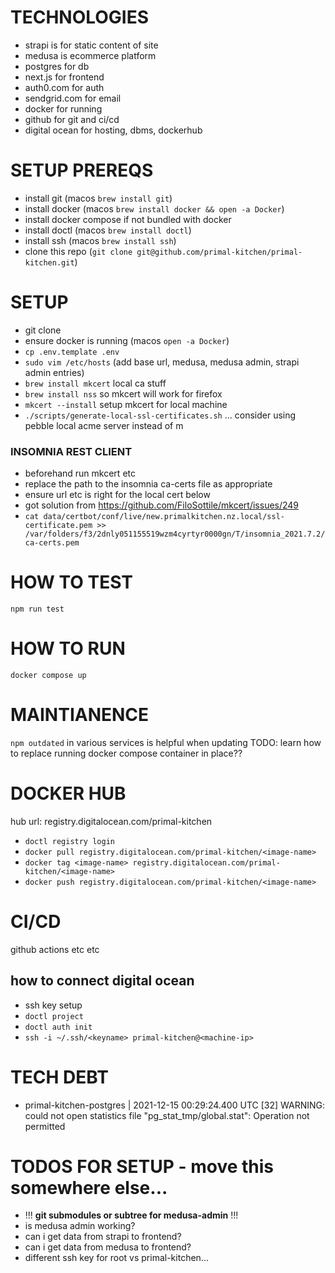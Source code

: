 # TECHNOLOGIES
- strapi is for static content of site
- medusa is ecommerce platform
- postgres for db
- next.js for frontend
- auth0.com for auth
- sendgrid.com for email
- docker for running
- github for git and ci/cd
- digital ocean for hosting, dbms, dockerhub

# SETUP PREREQS
- install git (macos `brew install git`)
- install docker (macos `brew install docker && open -a Docker`)
- install docker compose if not bundled with docker
- install doctl (macos `brew install doctl`)
- install ssh (macos `brew install ssh`)
- clone this repo (`git clone git@github.com/primal-kitchen/primal-kitchen.git`)

# SETUP
- git clone
- ensure docker is running (macos `open -a Docker`) 
- `cp .env.template .env`
- `sudo vim /etc/hosts` (add base url, medusa, medusa admin, strapi admin entries)
- `brew install mkcert` local ca stuff
- `brew install nss` so mkcert will work for firefox
- `mkcert --install` setup mkcert for local machine
- `./scripts/generate-local-ssl-certificates.sh`
... consider using pebble local acme server instead of m

### INSOMNIA REST CLIENT
- beforehand run mkcert etc
- replace the path to the insomnia ca-certs file as appropriate
- ensure url etc is right for the local cert below
- got solution from https://github.com/FiloSottile/mkcert/issues/249
- `cat data/certbot/conf/live/new.primalkitchen.nz.local/ssl-certificate.pem >> /var/folders/f3/2dnly051155519wzm4cyrtyr0000gn/T/insomnia_2021.7.2/ca-certs.pem`

# HOW TO TEST
`npm run test`

# HOW TO RUN
`docker compose up`

# MAINTIANENCE
`npm outdated` in various services is helpful when updating
TODO: learn how to replace running docker compose container in place??

# DOCKER HUB
hub url: registry.digitalocean.com/primal-kitchen
- `doctl registry login`
- `docker pull registry.digitalocean.com/primal-kitchen/<image-name>`
- `docker tag <image-name> registry.digitalocean.com/primal-kitchen/<image-name>`
- `docker push registry.digitalocean.com/primal-kitchen/<image-name>`

# CI/CD
github actions etc etc
## how to connect digital ocean
- ssh key setup
- `doctl project`
- `doctl auth init`
- `ssh -i ~/.ssh/<keyname> primal-kitchen@<machine-ip>`

# TECH DEBT
- primal-kitchen-postgres | 2021-12-15 00:29:24.400 UTC [32] WARNING:  could not open statistics file "pg_stat_tmp/global.stat": Operation not permitted

# TODOS FOR SETUP - move this somewhere else...
- !!! **git submodules or subtree for medusa-admin** !!!
- is medusa admin working?
- can i get data from strapi to frontend?
- can i get data from medusa to frontend?
- different ssh key for root vs primal-kitchen...
